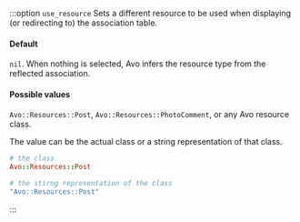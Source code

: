 :::option `use_resource`
Sets a different resource to be used when displaying (or redirecting to) the association table.

#### Default

`nil`. When nothing is selected, Avo infers the resource type from the reflected association.

#### Possible values

`Avo::Resources::Post`, `Avo::Resources::PhotoComment`, or any Avo resource class.

The value can be the actual class or a string representation of that class.

```ruby
# the class
Avo::Resources::Post

# the stirng representation of the class
"Avo::Resources::Post"
```
:::
